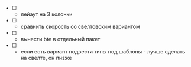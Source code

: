 - [ ] - лейаут на 3 колонки
- [ ] - сравнить скорость со свелтовским вариантом
- [ ] - вынести bte в отдельный пакет
- [ ] - если есть вариант подвести типы под шаблоны - лучше сделать на свелте, он пизже
